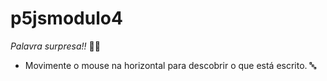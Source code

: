 # p5jsmodulo4

*Palavra surpresa!!* 😵‍💫

- Movimente o mouse na horizontal para descobrir o que está escrito. 🔤
